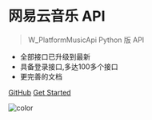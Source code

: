 # 网易云音乐 API

> W_PlatformMusicApi Python 版 API

- 全部接口已升级到最新
- 具备登录接口,多达100多个接口
- 更完善的文档


[GitHub](https://github.com/GitHub-ZC/W_PlatformMusicApi)
[Get Started](#neteasecloudmusicapi)

![color](#ffffff)

